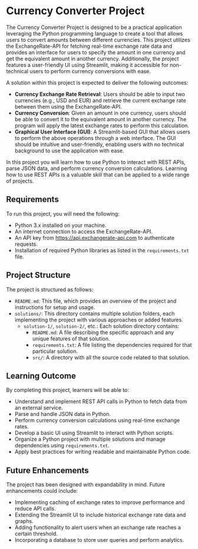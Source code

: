 # Currency Converter Project

The Currency Converter Project is designed to be a practical application leveraging the Python programming language to create a tool that allows users to convert amounts between different currencies. This project utilizes the ExchangeRate-API for fetching real-time exchange rate data and provides an interface for users to specify the amount in one currency and get the equivalent amount in another currency. Additionally, the project features a user-friendly UI using Streamlit, making it accessible for non-technical users to perform currency conversions with ease.

A solution within this project is expected to deliver the following outcomes:

- **Currency Exchange Rate Retrieval**: Users should be able to input two currencies (e.g., USD and EUR) and retrieve the current exchange rate between them using the ExchangeRate-API.
- **Currency Conversion**: Given an amount in one currency, users should be able to convert it to the equivalent amount in another currency. The program will apply the latest exchange rates to perform this calculation.
- **Graphical User Interface (GUI)**: A Streamlit-based GUI that allows users to perform the above operations through a web interface. The GUI should be intuitive and user-friendly, enabling users with no technical background to use the application with ease.

In this project you will learn how to use Python to interact with REST APIs, parse JSON data, and perform currency conversion calculations. Learning how to use REST APIs is a valuable skill that can be applied to a wide range of projects.


## Requirements
To run this project, you will need the following:

- Python 3.x installed on your machine.
- An internet connection to access the ExchangeRate-API.
- An API key from https://api.exchangerate-api.com to authenticate requests.
- Installation of required Python libraries as listed in the `requirements.txt` file.

## Project Structure
The project is structured as follows:

- `README.md`: This file, which provides an overview of the project and instructions for setup and usage.
- `solutions/`: This directory contains multiple solution folders, each implementing the project with various approaches or added features.
  - `solution-1/`, `solution-2/`, etc.: Each solution directory contains:
    - `README.md`: A file describing the specific approach and any unique features of that solution.
    - `requirements.txt`: A file listing the dependencies required for that particular solution.
    - `src/`: A directory with all the source code related to that solution.

## Learning Outcome
By completing this project, learners will be able to:

- Understand and implement REST API calls in Python to fetch data from an external service.
- Parse and handle JSON data in Python.
- Perform currency conversion calculations using real-time exchange rates.
- Develop a basic UI using Streamlit to interact with Python scripts.
- Organize a Python project with multiple solutions and manage dependencies using `requirements.txt`.
- Apply best practices for writing readable and maintainable Python code.

## Future Enhancements
The project has been designed with expandability in mind. Future enhancements could include:

- Implementing caching of exchange rates to improve performance and reduce API calls.
- Extending the Streamlit UI to include historical exchange rate data and graphs.
- Adding functionality to alert users when an exchange rate reaches a certain threshold.
- Incorporating a database to store user queries and perform analytics.